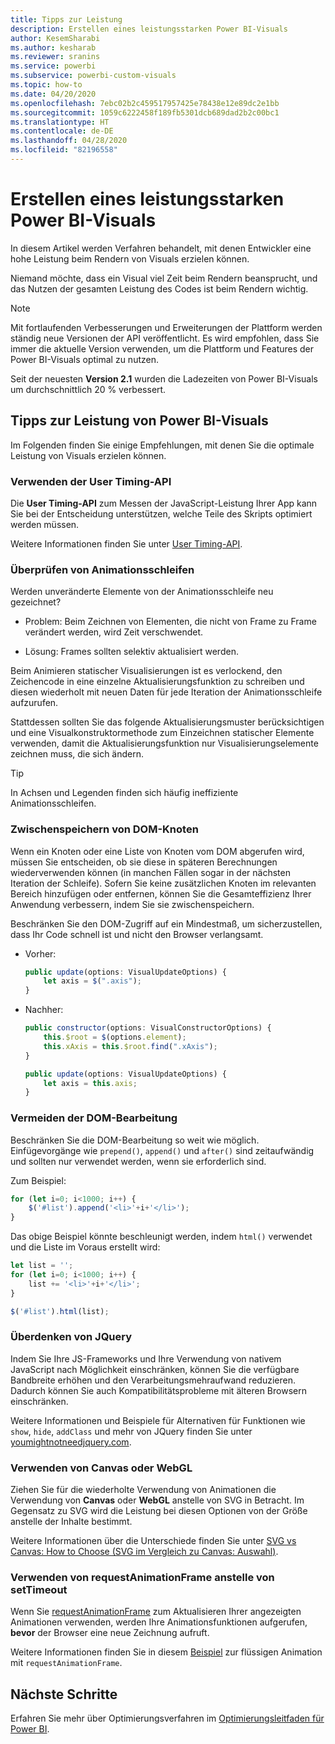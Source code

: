 ```yaml
---
title: Tipps zur Leistung
description: Erstellen eines leistungsstarken Power BI-Visuals
author: KesemSharabi
ms.author: kesharab
ms.reviewer: sranins
ms.service: powerbi
ms.subservice: powerbi-custom-visuals
ms.topic: how-to
ms.date: 04/20/2020
ms.openlocfilehash: 7ebc02b2c459517957425e78438e12e89dc2e1bb
ms.sourcegitcommit: 1059c6222458f189fb5301dcb689dad2b2c00bc1
ms.translationtype: HT
ms.contentlocale: de-DE
ms.lasthandoff: 04/28/2020
ms.locfileid: "82196558"
---
```

# <a name="how-to-build-a-high-performance-power-bi-visual"></a>Erstellen eines leistungsstarken Power BI-Visuals
In diesem Artikel werden Verfahren behandelt, mit denen Entwickler eine hohe Leistung beim Rendern von Visuals erzielen können. 

Niemand möchte, dass ein Visual viel Zeit beim Rendern beansprucht, und das Nutzen der gesamten Leistung des Codes ist beim Rendern wichtig. 

> [!NOTE]
> Mit fortlaufenden Verbesserungen und Erweiterungen der Plattform werden ständig neue Versionen der API veröffentlicht. Es wird empfohlen, dass Sie immer die aktuelle Version verwenden, um die Plattform und Features der Power BI-Visuals optimal zu nutzen.
>
> Seit der neuesten **Version 2.1** wurden die Ladezeiten von Power BI-Visuals um durchschnittlich 20 % verbessert.

## <a name="power-bi-visual-performance-tips"></a>Tipps zur Leistung von Power BI-Visuals
Im Folgenden finden Sie einige Empfehlungen, mit denen Sie die optimale Leistung von Visuals erzielen können. 

### <a name="use-user-timing-api"></a>Verwenden der User Timing-API
Die **User Timing-API** zum Messen der JavaScript-Leistung Ihrer App kann Sie bei der Entscheidung unterstützen, welche Teile des Skripts optimiert werden müssen.

Weitere Informationen finden Sie unter [User Timing-API](https://msdn.microsoft.com/library/hh772738(v=vs.85).aspx).

### <a name="review-animation-loops"></a>Überprüfen von Animationsschleifen
Werden unveränderte Elemente von der Animationsschleife neu gezeichnet? 

 - Problem: Beim Zeichnen von Elementen, die nicht von Frame zu Frame verändert werden, wird Zeit verschwendet.

 - Lösung: Frames sollten selektiv aktualisiert werden. 
 
Beim Animieren statischer Visualisierungen ist es verlockend, den Zeichencode in eine einzelne Aktualisierungsfunktion zu schreiben und diesen wiederholt mit neuen Daten für jede Iteration der Animationsschleife aufzurufen.

Stattdessen sollten Sie das folgende Aktualisierungsmuster berücksichtigen und eine Visualkonstruktormethode zum Einzeichnen statischer Elemente verwenden, damit die Aktualisierungsfunktion nur Visualisierungselemente zeichnen muss, die sich ändern. 

   > [!TIP]
   > In Achsen und Legenden finden sich häufig ineffiziente Animationsschleifen.

### <a name="cache-dom-nodes"></a>Zwischenspeichern von DOM-Knoten 
Wenn ein Knoten oder eine Liste von Knoten vom DOM abgerufen wird, müssen Sie entscheiden, ob sie diese in späteren Berechnungen wiederverwenden können (in manchen Fällen sogar in der nächsten Iteration der Schleife). Sofern Sie keine zusätzlichen Knoten im relevanten Bereich hinzufügen oder entfernen, können Sie die Gesamteffizienz Ihrer Anwendung verbessern, indem Sie sie zwischenspeichern.

Beschränken Sie den DOM-Zugriff auf ein Mindestmaß, um sicherzustellen, dass Ihr Code schnell ist und nicht den Browser verlangsamt. 

- Vorher: 

   ```javascript
   public update(options: VisualUpdateOptions) { 
       let axis = $(".axis"); 
   }
   ```

- Nachher: 

   ```javascript
   public constructor(options: VisualConstructorOptions) { 
       this.$root = $(options.element); 
       this.xAxis = this.$root.find(".xAxis"); 
   } 
 
   public update(options: VisualUpdateOptions) { 
       let axis = this.axis; 
   }
   ```

### <a name="avoid-dom-manipulation"></a>Vermeiden der DOM-Bearbeitung 
Beschränken Sie die DOM-Bearbeitung so weit wie möglich.  Einfügevorgänge wie `prepend()`, `append()` und `after()` sind zeitaufwändig und sollten nur verwendet werden, wenn sie erforderlich sind.

Zum Beispiel:

  ```javascript
  for (let i=0; i<1000; i++) { 
      $('#list').append('<li>'+i+'</li>');
  }
  ```

Das obige Beispiel könnte beschleunigt werden, indem `html()` verwendet und die Liste im Voraus erstellt wird: 

  ```javascript
  let list = ''; 
  for (let i=0; i<1000; i++) { 
      list += '<li>'+i+'</li>'; 
  } 

  $('#list').html(list); 
  ```

### <a name="reconsider-jquery"></a>Überdenken von JQuery

Indem Sie Ihre JS-Frameworks und Ihre Verwendung von nativem JavaScript nach Möglichkeit einschränken, können Sie die verfügbare Bandbreite erhöhen und den Verarbeitungsmehraufwand reduzieren. Dadurch können Sie auch Kompatibilitätsprobleme mit älteren Browsern einschränken. 

Weitere Informationen und Beispiele für Alternativen für Funktionen wie `show`, `hide`, `addClass` und mehr von JQuery finden Sie unter [youmightnotneedjquery.com](http://youmightnotneedjquery.com/).  

### <a name="use-canvas-or-webgl"></a>Verwenden von Canvas oder WebGL 
Ziehen Sie für die wiederholte Verwendung von Animationen die Verwendung von **Canvas** oder **WebGL** anstelle von SVG in Betracht. Im Gegensatz zu SVG wird die Leistung bei diesen Optionen von der Größe anstelle der Inhalte bestimmt. 

Weitere Informationen über die Unterschiede finden Sie unter [SVG vs Canvas: How to Choose (SVG im Vergleich zu Canvas: Auswahl)](https://msdn.microsoft.com/library/gg193983(v=vs.85).aspx). 

### <a name="use-requestanimationframe-instead-of-settimeout"></a>Verwenden von requestAnimationFrame anstelle von setTimeout 
Wenn Sie [requestAnimationFrame](https://www.w3.org/TR/animation-timing/) zum Aktualisieren Ihrer angezeigten Animationen verwenden, werden Ihre Animationsfunktionen aufgerufen, **bevor** der Browser eine neue Zeichnung aufruft.

Weitere Informationen finden Sie in diesem [Beispiel](https://testdrive-archive.azurewebsites.net/Graphics/RequestAnimationFrame/Default.html) zur flüssigen Animation mit `requestAnimationFrame`.

## <a name="next-steps"></a>Nächste Schritte

Erfahren Sie mehr über Optimierungsverfahren im [Optimierungsleitfaden für Power BI](/power-bi/guidance/power-bi-optimization).
